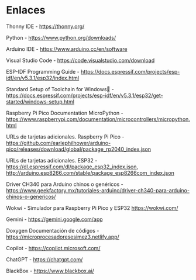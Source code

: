 # Enlaces
Thonny IDE - https://thonny.org/

Python - https://www.python.org/downloads/

Arduino IDE - https://www.arduino.cc/en/software

Visual Studio Code - https://code.visualstudio.com/download

ESP-IDF Programming Guide - https://docs.espressif.com/projects/esp-idf/en/v5.3.1/esp32/index.html

Standard Setup of Toolchain for Windows - https://docs.espressif.com/projects/esp-idf/en/v5.3.1/esp32/get-started/windows-setup.html

Raspberry Pi Pico Documentation MicroPython - https://www.raspberrypi.com/documentation/microcontrollers/micropython.html

URLs de tarjetas adicionales. Raspberry Pi Pico - https://github.com/earlephilhower/arduino-pico/releases/download/global/package_rp2040_index.json

URLs de tarjetas adicionales. ESP32 - https://dl.espressif.com/dl/package_esp32_index.json, http://arduino.esp8266.com/stable/package_esp8266com_index.json

Driver CH340 para Arduino chinos o genéricos - https://www.geekfactory.mx/tutoriales-arduino/driver-ch340-para-arduino-chinos-o-genericos/

Wokwi - Simulador para Raspberry Pi Pico y ESP32  https://wokwi.com/

Gemini - https://gemini.google.com/app

Doxygen Documentación de códigos - https://microprocesadoresesimez3.netlify.app/

Copilot - https://copilot.microsoft.com/

ChatGPT - https://chatgpt.com/

BlackBox - https://www.blackbox.ai/
 

